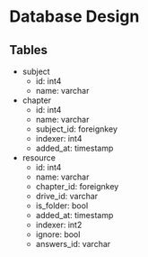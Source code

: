 # Database Design

## Tables

- subject
  - id: int4
  - name: varchar
- chapter
  - id: int4
  - name: varchar
  - subject_id: foreignkey
  - indexer: int4
  - added_at: timestamp
- resource
  - id: int4
  - name: varchar
  - chapter_id: foreignkey
  - drive_id: varchar
  - is_folder: bool
  - added_at: timestamp
  - indexer: int2
  - ignore: bool
  - answers_id: varchar

